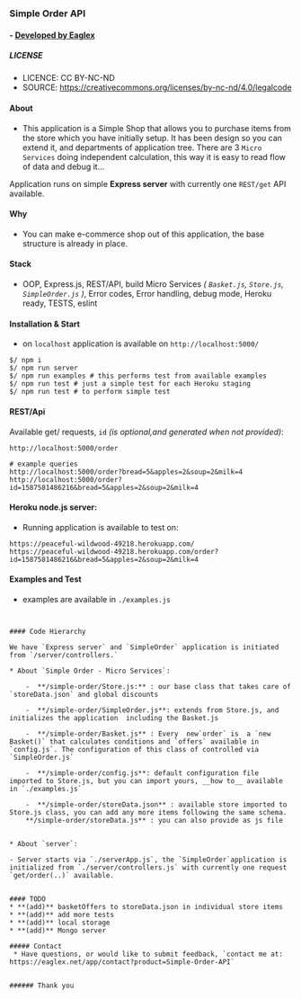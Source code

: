 ### Simple Order API
#### - [ Developed by Eaglex ](http://eaglex.net)

##### LICENSE
* LICENCE: CC BY-NC-ND
* SOURCE: https://creativecommons.org/licenses/by-nc-nd/4.0/legalcode


#### About

* This application is a Simple Shop that allows you to purchase items from the store which you have initially setup. It has been design so you can extend it, and departments of application tree. There are 3 `Micro Services` doing independent calculation, this way it is easy to read flow of data and debug it...

Application runs on simple **Express server** with currently one `REST/get` API available.

#### Why
* You can make e-commerce shop out of this application, the base structure is already in place. 

#### Stack
* OOP, Express.js, REST/API, build Micro Services _( `Basket.js`, `Store.js`, `SimpleOrder.js` )_, Error codes, Error handling, debug mode, Heroku ready, TESTS, eslint


#### Installation & Start
* on `localhost` application is available on `http://localhost:5000/` 
```
$/ npm i
$/ npm run server
$/ npm run examples # this performs test from available examples
$/ npm run test # just a simple test for each Heroku staging
$/ npm run test # to perform simple test
```


#### REST/Api
Available get/ requests, `id` _(is optional,and generated when not provided)_:
```
http://localhost:5000/order

# example queries
http://localhost:5000/order?bread=5&apples=2&soup=2&milk=4
http://localhost:5000/order?id=1587581486216&bread=5&apples=2&soup=2&milk=4
```

  
#### Heroku node.js server:
* Running application is available to test on:
```
https://peaceful-wildwood-49218.herokuapp.com/
https://peaceful-wildwood-49218.herokuapp.com/order?id=1587581486216&bread=5&apples=2&soup=2&milk=4
```


#### Examples and Test
* examples are available in `./examples.js`
```


#### Code Hierarchy

We have `Express server` and `SimpleOrder` application is initiated from `/server/controllers.`

* About `Simple Order - Micro Services`:

	-  **/simple-order/Store.js:** : our base class that takes care of `storeData.json` and global discounts

	-  **/simple-order/SimpleOrder.js**: extends from Store.js, and initializes the application  including the Basket.js

	-  **/simple-order/Basket.js** : Every  new`order` is  a `new Basket()` that calculates conditions and `offers` available in `config.js`. The configuration of this class of controlled via `SimpleOrder.js`

	-  **/simple-order/config.js**: default configuration file imported to Store.js, but you can import yours, __how to__ available in `./examples.js`

	-  **/simple-order/storeData.json** : available store imported to Store.js class, you can add any more items following the same schema.
	**/simple-order/storeData.js** : you can also provide as js file


* About `server`:

- Server starts via `./serverApp.js`, the `SimpleOrder`application is initialized from `./server/controllers.js` with currently one request `get/order(..)` available.


#### TODO
* **(add)** basketOffers to storeData.json in individual store items
* **(add)** add more tests
* **(add)** local storage
* **(add)** Mongo server

##### Contact
 * Have questions, or would like to submit feedback, `contact me at: https://eaglex.net/app/contact?product=Simple-Order-API`


###### Thank you